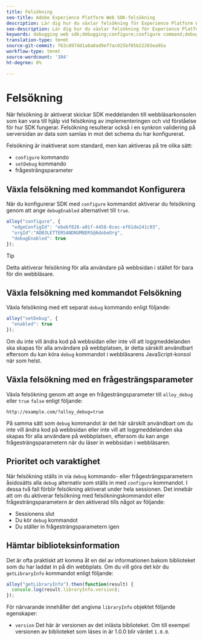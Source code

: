 ```yaml
---
title: Felsökning
seo-title: Adobe Experience Platform Web SDK-felsökning
description: Lär dig hur du växlar felsökning för Experience Platform Web SDK
seo-description: Lär dig hur du växlar felsökning för Experience Platform Web SDK
keywords: debugging web sdk;debugging;configure;configure command;debug command;edgeConfigId;setDebug;debugEnabled;debug;
translation-type: tm+mt
source-git-commit: f63c897dd1a8a8ad9ef7ac025bf05b22265ea95a
workflow-type: tm+mt
source-wordcount: '384'
ht-degree: 0%

---
```



# Felsökning

När felsökning är aktiverat skickar SDK meddelanden till webbläsarkonsolen som kan vara till hjälp vid felsökning av implementeringen och vid förståelse för hur SDK fungerar. Felsökning resulterar också i en synkron validering på serversidan av data som samlas in mot det schema du har konfigurerat.

Felsökning är inaktiverat som standard, men kan aktiveras på tre olika sätt:

* `configure` kommando
* `setDebug` kommando
* frågesträngsparameter

## Växla felsökning med kommandot Konfigurera

När du konfigurerar SDK med `configure` kommandot aktiverar du felsökning genom att ange `debugEnabled` alternativet till `true`.

```javascript
alloy("configure", {
  "edgeConfigId": "ebebf826-a01f-4458-8cec-ef61de241c93",
  "orgId":"ADB3LETTERSANDNUMBERS@AdobeOrg",
  "debugEnabled": true
});
```

>[!TIP]
>
>Detta aktiverar felsökning för alla användare på webbsidan i stället för bara för din webbläsare.

## Växla felsökning med kommandot Felsökning

Växla felsökning med ett separat `debug` kommando enligt följande:

```javascript
alloy("setDebug", {
  "enabled": true
});
```

Om du inte vill ändra kod på webbsidan eller inte vill att loggmeddelanden ska skapas för alla användare på webbplatsen, är detta särskilt användbart eftersom du kan köra `debug` kommandot i webbläsarens JavaScript-konsol när som helst.

## Växla felsökning med en frågesträngsparameter

Växla felsökning genom att ange en frågesträngsparameter till `alloy_debug` eller `true` `false` enligt följande:

```HTTP
http://example.com/?alloy_debug=true
```

På samma sätt som `debug` kommandot är det här särskilt användbart om du inte vill ändra kod på webbsidan eller inte vill att loggmeddelanden ska skapas för alla användare på webbplatsen, eftersom du kan ange frågesträngsparametern när du läser in webbsidan i webbläsaren.

## Prioritet och varaktighet

När felsökning ställs in via `debug` kommando- eller frågesträngsparametern åsidosätts alla `debug` alternativ som ställs in med `configure` kommandot. I dessa två fall förblir felsökning aktiverat under hela sessionen. Det innebär att om du aktiverar felsökning med felsökningskommandot eller frågesträngsparametern är den aktiverad tills något av följande:

* Sessionens slut
* Du kör `debug` kommandot
* Du ställer in frågesträngsparametern igen

## Hämtar biblioteksinformation

Det är ofta praktiskt att komma åt en del av informationen bakom biblioteket som du har laddat in på din webbplats. Om du vill göra det kör du `getLibraryInfo` kommandot enligt följande:

```js
alloy("getLibraryInfo").then(function(result) {
  console.log(result.libraryInfo.version);
});
```

För närvarande innehåller det angivna `libraryInfo` objektet följande egenskaper:

* `version` Det här är versionen av det inlästa biblioteket. Om till exempel versionen av biblioteket som läses in är 1.0.0 blir värdet `1.0.0`.
